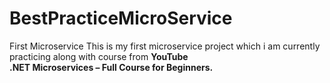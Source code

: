 # BestPracticeMicroService
First Microservice
This is my first microservice project which i am currently practicing along with course from <b>YouTube</b><br>
<b>.NET Microservices – Full Course for Beginners.</b>
